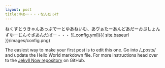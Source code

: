 ```yaml
---
layout: post
title:ゆあー・・・なんだっけ
---
```


ねくすとうきゃんあっぷでーとゆあねいむ、あヴぁたーあんどあだーおぷしょんずゆーじんぐざあんだばー・・・
![_config.yml]({{ site.baseurl }}/images/config.png)

The easiest way to make your first post is to edit this one. Go into /_posts/ and update the Hello World markdown file. For more instructions head over to the [Jekyll Now repository](https://github.com/barryclark/jekyll-now) on GitHub.

